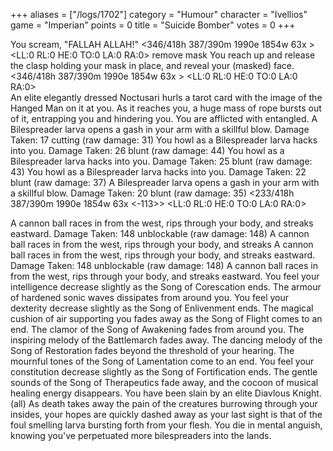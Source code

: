 +++
aliases = ["/logs/1702"]
category = "Humour"
character = "Ivellios"
game = "Imperian"
points = 0
title = "Suicide Bomber"
votes = 0
+++

You scream, "FALLAH ALLAH!"
<346/418h 387/390m 1990e 1854w 63x <ebpp> <bd>> <LL:0 RL:0 HE:0 TO:0 LA:0 RA:0>  remove mask
You reach up and release the clasp holding your mask in place, and reveal your  (masked)
face.
<346/418h 387/390m 1990e 1854w 63x <ebpp> <bd>> <LL:0 RL:0 HE:0 TO:0 LA:0 RA:0>  
An elite elegantly dressed Noctusari hurls a tarot card with the image of the 
Hanged Man on it at you. As it reaches you, a huge mass of rope bursts out of 
it, entrapping you and hindering you.
You are afflicted with entangled.
A Bilespreader larva opens a gash in your arm with a skillful blow.
Damage Taken: 17 cutting (raw damage: 31)
You howl as a Bilespreader larva hacks into you.
Damage Taken: 26 blunt (raw damage: 44)
You howl as a Bilespreader larva hacks into you.
Damage Taken: 25 blunt (raw damage: 43)
You howl as a Bilespreader larva hacks into you.
Damage Taken: 22 blunt (raw damage: 37)
A Bilespreader larva opens a gash in your arm with a skillful blow.
Damage Taken: 20 blunt (raw damage: 35)
<233/418h 387/390m 1990e 1854w 63x <ebpp> <bd> <-113>> <LL:0 RL:0 HE:0 TO:0 LA:0 RA:0>  

A cannon ball races in from the west, rips through your body, and streaks 
eastward.
Damage Taken: 148 unblockable (raw damage: 148)
A cannon ball races in from the west, rips through your body, and streaks 
A cannon ball races in from the west, rips through your body, and streaks 
eastward.
Damage Taken: 148 unblockable (raw damage: 148)
A cannon ball races in from the west, rips through your body, and streaks 
eastward.
You feel your intelligence decrease slightly as the Song of Corescation ends.
The armour of hardened sonic waves dissipates from around you.
You feel your dexterity decrease slightly as the Song of Enlivenment ends.
The magical cushion of air supporting you fades away as the Song of Flight 
comes to an end.
The clamor of the Song of Awakening fades from around you.
The inspiring melody of the Battlemarch fades away.
The dancing melody of the Song of Restoration fades beyond the threshold of 
your hearing.
The mournful tones of the Song of Lamentation come to an end.
You feel your constitution decrease slightly as the Song of Fortification ends.
The gentle sounds of the Song of Therapeutics fade away, and the cocoon of 
musical healing energy disappears.
You have been slain by an elite Diavlous Knight. (all)
As death takes away the pain of the creatures burrowing through your insides, 
your hopes are quickly dashed away as your last sight is that of the foul 
smelling larva bursting forth from your flesh. You die in mental anguish, 
knowing you've perpetuated more bilespreaders into the lands.